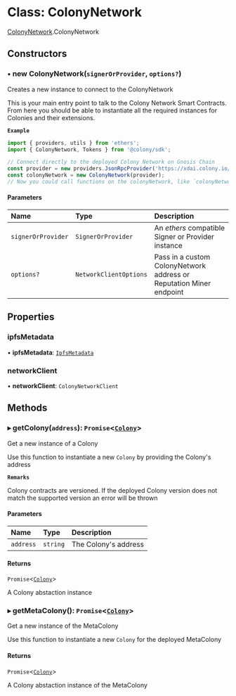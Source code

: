 # Class: ColonyNetwork

[ColonyNetwork](../modules/ColonyNetwork.md).ColonyNetwork

## Constructors

### • **new ColonyNetwork**(`signerOrProvider`, `options?`)

Creates a new instance to connect to the ColonyNetwork

This is your main entry point to talk to the Colony Network Smart Contracts.
From here you should be able to instantiate all the required instances for Colonies and their extensions.

**`Example`**

```typescript
import { providers, utils } from 'ethers';
import { ColonyNetwork, Tokens } from '@colony/sdk';

// Connect directly to the deployed Colony Network on Gnosis Chain
const provider = new providers.JsonRpcProvider('https://xdai.colony.io/rpc2/');
const colonyNetwork = new ColonyNetwork(provider);
// Now you could call functions on the colonyNetwork, like `colonyNetwork.getMetaColony()`
```

#### Parameters

| Name | Type | Description |
| :------ | :------ | :------ |
| `signerOrProvider` | `SignerOrProvider` | An _ethers_ compatible Signer or Provider instance |
| `options?` | `NetworkClientOptions` | Pass in a custom ColonyNetwork address or Reputation Miner endpoint |

## Properties

### ipfsMetadata

• **ipfsMetadata**: [`IpfsMetadata`](events.IpfsMetadata.md)

### networkClient

• **networkClient**: `ColonyNetworkClient`

## Methods

### ▸ **getColony**(`address`): `Promise`<[`Colony`](ColonyNetwork.Colony.md)\>

Get a new instance of a Colony

Use this function to instantiate a new `Colony` by providing the Colony's address

**`Remarks`**

Colony contracts are versioned. If the deployed Colony version does not match the supported version an error will be thrown

#### Parameters

| Name | Type | Description |
| :------ | :------ | :------ |
| `address` | `string` | The Colony's address |

#### Returns

`Promise`<[`Colony`](ColonyNetwork.Colony.md)\>

A Colony abstaction instance

### ▸ **getMetaColony**(): `Promise`<[`Colony`](ColonyNetwork.Colony.md)\>

Get a new instance of the MetaColony

Use this function to instantiate a new `Colony` for the deployed MetaColony

#### Returns

`Promise`<[`Colony`](ColonyNetwork.Colony.md)\>

A Colony abstaction instance of the MetaColony
